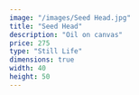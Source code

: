 ```yaml
---
image: "/images/Seed Head.jpg"
title: "Seed Head"
description: "Oil on canvas"
price: 275
type: "Still Life"
dimensions: true
width: 40
height: 50
---
```

